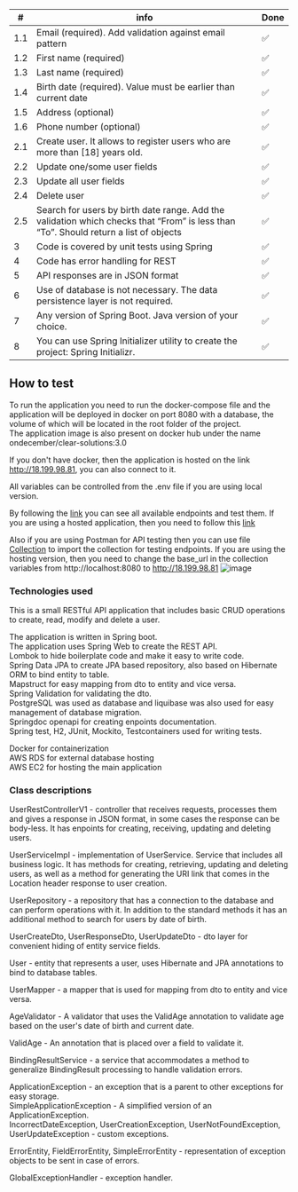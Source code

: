 | #   | info                                                                                                                                 | Done |
|-----|--------------------------------------------------------------------------------------------------------------------------------------|------|
| 1.1 | Email (required). Add validation against email pattern                                                                               | ✅    |
| 1.2 | First name (required)                                                                                                                | ✅    |
| 1.3 | Last name (required)                                                                                                                 | ✅    |
| 1.4 | Birth date (required). Value must be earlier than current date                                                                       | ✅    |
| 1.5 | Address (optional)                                                                                                                   | ✅    |
| 1.6 | Phone number (optional)                                                                                                              | ✅    |
| 2.1 | Create user. It allows to register users who are more than [18] years old.                                                           | ✅    |
| 2.2 | Update one/some user fields                                                                                                          | ✅    |
| 2.3 | Update all user fields                                                                                                               | ✅    |
| 2.4 | Delete user                                                                                                                          | ✅    |
| 2.5 | Search for users by birth date range. Add the validation which checks that “From” is less than “To”. Should return a list of objects | ✅    |
| 3   | Code is covered by unit tests using Spring                                                                                           | ✅    |
| 4   | Code has error handling for REST                                                                                                     | ✅    |
| 5   | API responses are in JSON format                                                                                                     | ✅    |
| 6   | Use of database is not necessary. The data persistence layer is not required.                                                        | ✅    |
| 7   | Any version of Spring Boot. Java version of your choice.                                                                             | ✅    |
| 8   | You can use Spring Initializer utility to create the project: Spring Initializr.                                                     | ✅    |

## How to test

To run the application you need to run the docker-compose file and the application will be deployed in docker on port 8080 with a database, the volume of which will be located in the root folder of the project.
<br>
The application image is also present on docker hub under the name ondecember/clear-solutions:3.0

If you don't have docker, then the application is hosted on the link http://18.199.98.81, you can also connect to it.

All variables can be controlled from the .env file if you are using local version.

By following the [link](http://localhost:8080/swagger-ui/index.html) you can see all available endpoints and test them. If you are using a hosted application, then you need to follow this [link](http://18.199.98.81/swagger-ui/index.html)

Also if you are using Postman for API testing then you can use file [Collection](Clear-Solutions.postman_collection.json) to import the collection for testing endpoints. If you are using the hosting version, then you need to change the base_url in the collection variables from http://localhost:8080 to http://18.199.98.81
![image](https://github.com/Y-Maxym/Clear-Solutions-task/assets/121685289/349b45a6-dd62-4544-a7bc-acf4ca9ae7a6)

### Technologies used
This is a small RESTful API application that includes basic CRUD operations to create, read, modify and delete a user.

The application is written in Spring boot.<br>
The application uses Spring Web to create the REST API.<br>
Lombok to hide boilerplate code and make it easy to write code.<br>
Spring Data JPA to create JPA based repository, also based on Hibernate ORM to bind entity to table.<br>
Mapstruct for easy mapping from dto to entity and vice versa.<br>
Spring Validation for validating the dto.<br>
PostgreSQL was used as database and liquibase was also used for easy management of database migration.<br>
Springdoc openapi for creating enpoints documentation.<br>
Spring test, H2, JUnit, Mockito, Testcontainers used for writing tests.<br>

Docker for containerization<br>
AWS RDS for external database hosting<br>
AWS EC2 for hosting the main application<br>

### Class descriptions

UserRestControllerV1 - controller that receives requests, processes them and gives a response in JSON format, in some cases the response can be body-less. It has enpoints for creating, receiving, updating and deleting users.

UserServiceImpl - implementation of UserService. Service that includes all business logic. It has methods for creating, retrieving, updating and deleting users, as well as a method for generating the URI link that comes in the Location header response to user creation.

UserRepository - a repository that has a connection to the database and can perform operations with it. In addition to the standard methods it has an additional method to search for users by date of birth.

UserCreateDto, UserResponseDto, UserUpdateDto - dto layer for convenient hiding of entity service fields.

User - entity that represents a user, uses Hibernate and JPA annotations to bind to database tables.

UserMapper - a mapper that is used for mapping from dto to entity and vice versa.

AgeValidator - A validator that uses the ValidAge annotation to validate age based on the user's date of birth and current date.

ValidAge - An annotation that is placed over a field to validate it.

BindingResultService - a service that accommodates a method to generalize BindingResult processing to handle validation errors.

ApplicationException - an exception that is a parent to other exceptions for easy storage.<br>
SimpleApplicationException - A simplified version of an ApplicationException.<br>
IncorrectDateException, UserCreationException, UserNotFoundException, UserUpdateException - custom exceptions.

ErrorEntity, FieldErrorEntity, SimpleErrorEntity - representation of exception objects to be sent in case of errors.

GlobalExceptionHandler - exception handler.
